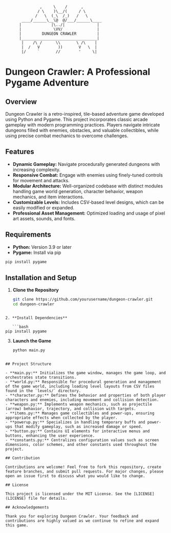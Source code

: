                    ,     \    /      ,
                  / \    )\__/(     / \
                 /   \  (_\  /_)   /   \
           ____/______\__\@  @/___/______\____
          |             |\../|              |
          |              \VV/               |
          |         DUNGEON CRAWLER         |
          |_________________________________|
           |    /\ /      \\       \ /\    |
           |  /   V        ))       V   \  |
           |/     `       //        '     \|

# Dungeon Crawler: A Professional Pygame Adventure

## Overview

Dungeon Crawler is a retro-inspired, tile-based adventure game developed using Python and Pygame. This project incorporates classic arcade gameplay with modern programming practices. Players navigate intricate dungeons filled with enemies, obstacles, and valuable collectibles, while using precise combat mechanics to overcome challenges.

## Features

- **Dynamic Gameplay:** Navigate procedurally generated dungeons with increasing complexity.
- **Responsive Combat:** Engage with enemies using finely-tuned controls for movement and attacks.
- **Modular Architecture:** Well-organized codebase with distinct modules handling game world generation, character behavior, weapon mechanics, and item interactions.
- **Customizable Levels:** Includes CSV-based level designs, which can be easily modified or expanded.
- **Professional Asset Management:** Optimized loading and usage of pixel art assets, sounds, and fonts.

## Requirements

- **Python:** Version 3.9 or later
- **Pygame:** Install via pip

```bash
pip install pygame
```

## Installation and Setup

1. **Clone the Repository**

   ```bash
   git clone https://github.com/yourusername/dungeon-crawler.git
   cd dungeon-crawler
   ```

````

2. **Install Dependencies**

   ```bash
pip install pygame
````

3. **Launch the Game**

   ```bash
   python main.py
   ```

```

## Project Structure

- **main.py:** Initializes the game window, manages the game loop, and orchestrates state transitions.
- **world.py:** Responsible for procedural generation and management of the game world, including loading level layouts from CSV files found in the `levels/` directory.
- **character.py:** Defines the behavior and properties of both player characters and enemies, including movement and collision detection.
- **weapon.py:** Implements weapon mechanics, such as projectile (arrow) behavior, trajectory, and collision with targets.
- **items.py:** Manages game collectibles and power-ups, ensuring appropriate effects when collected by the player.
- **powerup.py:** Specializes in handling temporary buffs and power-ups that modify gameplay, such as increased damage or speed.
- **button.py:** Contains UI elements for interactive menus and buttons, enhancing the user experience.
- **constants.py:** Centralizes configuration values such as screen dimensions, color schemes, and other constants used throughout the project.

## Contribution

Contributions are welcome! Feel free to fork this repository, create feature branches, and submit pull requests. For major changes, please open an issue first to discuss what you would like to change.

## License

This project is licensed under the MIT License. See the [LICENSE](LICENSE) file for details.

## Acknowledgements

Thank you for exploring Dungeon Crawler. Your feedback and contributions are highly valued as we continue to refine and expand this game.

```

```

```
